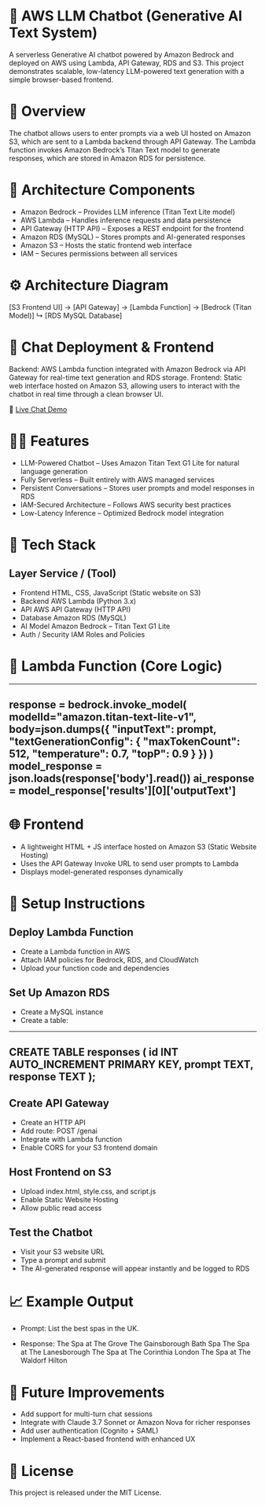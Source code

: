 # 🧠 AWS LLM Chatbot (Generative AI Text System)

A serverless Generative AI chatbot powered by Amazon Bedrock and deployed on AWS using Lambda, API Gateway, RDS and S3.
This project demonstrates scalable, low-latency LLM-powered text generation with a simple browser-based frontend.


# 🚀 Overview

The chatbot allows users to enter prompts via a web UI hosted on Amazon S3, which are sent to a Lambda backend through API Gateway.
The Lambda function invokes Amazon Bedrock’s Titan Text model to generate responses, which are stored in Amazon RDS for persistence.


# 🧩 Architecture Components

- Amazon Bedrock – Provides LLM inference (Titan Text Lite model)
- AWS Lambda – Handles inference requests and data persistence
- API Gateway (HTTP API) – Exposes a REST endpoint for the frontend
- Amazon RDS (MySQL) – Stores prompts and AI-generated responses
- Amazon S3 – Hosts the static frontend web interface
- IAM – Secures permissions between all services


# ⚙️ Architecture Diagram
[S3 Frontend UI] → [API Gateway] → [Lambda Function] → [Bedrock (Titan Model)]
                                                    ↳ [RDS MySQL Database]

# 💬 Chat Deployment & Frontend

Backend: AWS Lambda function integrated with Amazon Bedrock via API Gateway for real-time text generation and RDS storage.
Frontend: Static web interface hosted on Amazon S3, allowing users to interact with the chatbot in real time through a clean browser UI.

🔗 [Live Chat Demo](http://genai-webui.com.s3-website.eu-north-1.amazonaws.com/)


# 🧑‍💻 Features

- LLM-Powered Chatbot – Uses Amazon Titan Text G1 Lite for natural language generation
- Fully Serverless – Built entirely with AWS managed services
- Persistent Conversations – Stores user prompts and model responses in RDS
- IAM-Secured Architecture – Follows AWS security best practices
- Low-Latency Inference – Optimized Bedrock model integration


# 🧰 Tech Stack

## Layer	Service / (Tool)
- Frontend	HTML, CSS, JavaScript (Static website on S3)
- Backend	AWS Lambda (Python 3.x)
- API	AWS API Gateway (HTTP API)
- Database	Amazon RDS (MySQL)
- AI Model	Amazon Bedrock – Titan Text G1 Lite
- Auth / Security	IAM Roles and Policies

# 🧾 Lambda Function (Core Logic)
---
response = bedrock.invoke_model(
    modelId="amazon.titan-text-lite-v1",
    body=json.dumps({
        "inputText": prompt,
        "textGenerationConfig": {
            "maxTokenCount": 512,
            "temperature": 0.7,
            "topP": 0.9
        }
    })
)
model_response = json.loads(response['body'].read())
ai_response = model_response['results'][0]['outputText']
---


# 🌐 Frontend

- A lightweight HTML + JS interface hosted on Amazon S3 (Static Website Hosting)
- Uses the API Gateway Invoke URL to send user prompts to Lambda
- Displays model-generated responses dynamically


# 🔧 Setup Instructions

## Deploy Lambda Function
- Create a Lambda function in AWS
- Attach IAM policies for Bedrock, RDS, and CloudWatch
- Upload your function code and dependencies

## Set Up Amazon RDS
- Create a MySQL instance
- Create a table:

---
CREATE TABLE responses (
    id INT AUTO_INCREMENT PRIMARY KEY,
    prompt TEXT,
    response TEXT
);
---

## Create API Gateway
- Create an HTTP API
- Add route: POST /genai
- Integrate with Lambda function
- Enable CORS for your S3 frontend domain

## Host Frontend on S3
- Upload index.html, style.css, and script.js
- Enable Static Website Hosting
- Allow public read access

## Test the Chatbot
- Visit your S3 website URL
- Type a prompt and submit
- The AI-generated response will appear instantly and be logged to RDS


# 📈 Example Output

- Prompt:
List the best spas in the UK.

- Response:
The Spa at The Grove
The Gainsborough Bath Spa
The Spa at The Lanesborough
The Spa at The Corinthia London
The Spa at The Waldorf Hilton


# 🧩 Future Improvements

- Add support for multi-turn chat sessions
- Integrate with Claude 3.7 Sonnet or Amazon Nova for richer responses
- Add user authentication (Cognito + SAML)
- Implement a React-based frontend with enhanced UX


# 📜 License
This project is released under the MIT License.
